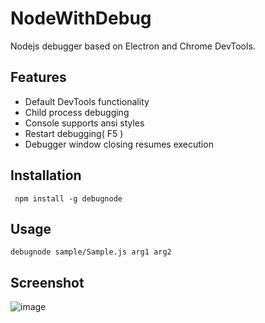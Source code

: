 # NodeWithDebug
Nodejs debugger based on Electron and Chrome DevTools.

## Features
* Default DevTools functionality
* Child process debugging
* Console supports ansi styles
* Restart debugging( F5 )
* Debugger window closing resumes execution

## Installation

``` npm install -g debugnode```

## Usage

``` debugnode sample/Sample.js arg1 arg2 ```

## Screenshot
![image](doc/img.png)


























































































